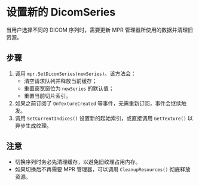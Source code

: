 # 设置新的 DicomSeries 

当用户选择不同的 DICOM 序列时，需要更新 MPR 管理器所使用的数据并清理旧资源。

## 步骤

1. 调用 `mpr.SetDicomSeries(newSeries)`。该方法会：
   * 清空请求队列并释放当前缓存；
   * 重置窗宽窗位为 `newSeries` 的默认值；
   * 重置当前切片索引。
2. 如果之前订阅了 `OnTextureCreated` 等事件，无需重新订阅，事件会继续触发。
3. 调用 `SetCurrentIndices()` 设置新的起始索引，或直接调用 `GetTexture()` 以异步生成纹理。

## 注意

* 切换序列时务必先清理缓存，以避免旧纹理占用内存。
* 如果切换后不再需要 MPR 管理器，可以调用 `CleanupResources()` 彻底释放资源。